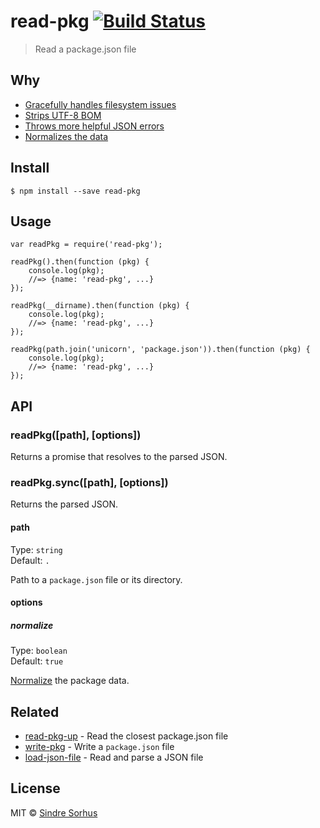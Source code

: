 <h1 id="read-pkg-%21build-status">read-pkg <a href="https://travis-ci.org/sindresorhus/read-pkg"><img src="https://travis-ci.org/sindresorhus/read-pkg.svg?branch=master" alt="Build Status" /></a></h1>

<blockquote>
  <p>Read a package.json file</p>
</blockquote>

<h2 id="why">Why</h2>

<ul>
<li><a href="https://github.com/isaacs/node-graceful-fs">Gracefully handles filesystem issues</a></li>
<li><a href="https://github.com/sindresorhus/strip-bom">Strips UTF-8 BOM</a></li>
<li><a href="https://github.com/sindresorhus/parse-json">Throws more helpful JSON errors</a></li>
<li><a href="https://github.com/npm/normalize-package-data#what-normalization-currently-entails">Normalizes the data</a></li>
</ul>

<h2 id="install">Install</h2>

<pre><code>$ npm install --save read-pkg
</code></pre>

<h2 id="usage">Usage</h2>

<pre><code class="js">var readPkg = require('read-pkg');

readPkg().then(function (pkg) {
    console.log(pkg);
    //=&gt; {name: 'read-pkg', ...}
});

readPkg(__dirname).then(function (pkg) {
    console.log(pkg);
    //=&gt; {name: 'read-pkg', ...}
});

readPkg(path.join('unicorn', 'package.json')).then(function (pkg) {
    console.log(pkg);
    //=&gt; {name: 'read-pkg', ...}
});
</code></pre>

<h2 id="api">API</h2>

<h3 id="readpkgpath%2C-options">readPkg([path], [options])</h3>

<p>Returns a promise that resolves to the parsed JSON.</p>

<h3 id="readpkg.syncpath%2C-options">readPkg.sync([path], [options])</h3>

<p>Returns the parsed JSON.</p>

<h4 id="path">path</h4>

<p>Type: <code>string</code><br />
Default: <code>.</code></p>

<p>Path to a <code>package.json</code> file or its directory.</p>

<h4 id="options">options</h4>

<h5 id="normalize">normalize</h5>

<p>Type: <code>boolean</code><br />
Default: <code>true</code></p>

<p><a href="https://github.com/npm/normalize-package-data#what-normalization-currently-entails">Normalize</a> the package data.</p>

<h2 id="related">Related</h2>

<ul>
<li><a href="https://github.com/sindresorhus/read-pkg-up">read-pkg-up</a> - Read the closest package.json file</li>
<li><a href="https://github.com/sindresorhus/write-pkg">write-pkg</a> - Write a <code>package.json</code> file</li>
<li><a href="https://github.com/sindresorhus/load-json-file">load-json-file</a> - Read and parse a JSON file</li>
</ul>

<h2 id="license">License</h2>

<p>MIT © <a href="http://sindresorhus.com">Sindre Sorhus</a></p>
